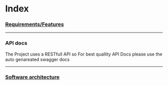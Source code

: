 # Index

### [Requirements/Features](./softwareRequriements.md)

---

### API docs
The Project uses a RESTfull API so
For best quallity API Docs please use the auto genareated swagger docs

---

### [Software architecture](./softwareArchitecture.md) 